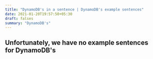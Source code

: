 ```yaml
---
title: "DynamoDB's in a sentence | DynamoDB's example sentences"
date: 2021-01-20T19:57:50+05:30
draft: falses
summary: "DynamoDB's"
---
```

## Unfortunately, we have no example sentences for DynamoDB's                 
